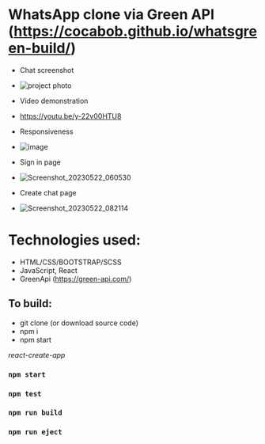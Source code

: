 # WhatsApp clone via Green API (https://cocabob.github.io/whatsgreen-build/)

- Chat screenshot
- ![project photo](https://github.com/COCABOB/whatsapp-green-api/assets/129005053/02a68883-ee70-4693-a310-c82beffa207d)

- Videо demonstration
- https://youtu.be/y-22v00HTU8

- Responsiveness
- ![image](https://github.com/COCABOB/whatsapp-green-api/assets/129005053/d803cdff-45f4-4cd8-a47e-b50d7e115aec)


- Sign in page
- ![Screenshot_20230522_060530](https://github.com/COCABOB/whatsapp-green-api/assets/129005053/67173ae3-386b-4b7b-937d-f27a904ca7fb)


- Create chat page
- ![Screenshot_20230522_082114](https://github.com/COCABOB/whatsapp-green-api/assets/129005053/e1dac6d6-e870-47eb-b4c7-e8470c7c2916)



# Technologies used:
- HTML/CSS/BOOTSTRAP/SCSS
- JavaScript, React
- GreenApi (https://green-api.com/)

## To build:
- git clone (or download source code)
- npm i
- npm start

*react-create-app*
### `npm start`
### `npm test`
### `npm run build`
### `npm run eject`
